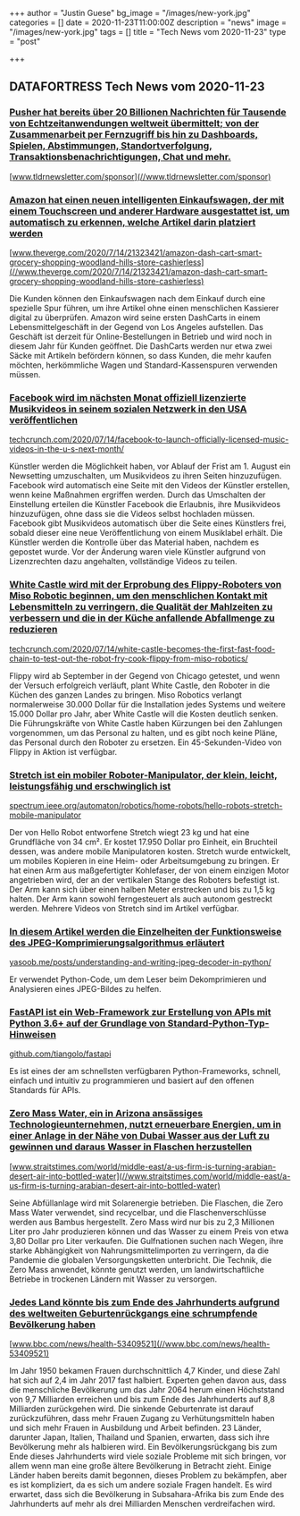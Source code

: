 +++
author = "Justin Guese"
bg_image = "/images/new-york.jpg"
categories = []
date = 2020-11-23T11:00:00Z
description = "news"
image = "/images/new-york.jpg"
tags = []
title = "Tech News vom 2020-11-23"
type = "post"

+++

        
## DATAFORTRESS Tech News vom 2020-11-23



### [Pusher hat bereits über 20 Billionen Nachrichten für Tausende von Echtzeitanwendungen weltweit übermittelt; von der Zusammenarbeit per Fernzugriff bis hin zu Dashboards, Spielen, Abstimmungen, Standortverfolgung, Transaktionsbenachrichtigungen, Chat und mehr.](//www.tldrnewsletter.com/sponsor)


[www.tldrnewsletter.com/sponsor](//www.tldrnewsletter.com/sponsor)





### [Amazon hat einen neuen intelligenten Einkaufswagen, der mit einem Touchscreen und anderer Hardware ausgestattet ist, um automatisch zu erkennen, welche Artikel darin platziert werden](//www.theverge.com/2020/7/14/21323421/amazon-dash-cart-smart-grocery-shopping-woodland-hills-store-cashierless)


[www.theverge.com/2020/7/14/21323421/amazon-dash-cart-smart-grocery-shopping-woodland-hills-store-cashierless](//www.theverge.com/2020/7/14/21323421/amazon-dash-cart-smart-grocery-shopping-woodland-hills-store-cashierless)


Die Kunden können den Einkaufswagen nach dem Einkauf durch eine spezielle Spur führen, um ihre Artikel ohne einen menschlichen Kassierer digital zu überprüfen. Amazon wird seine ersten DashCarts in einem Lebensmittelgeschäft in der Gegend von Los Angeles aufstellen. Das Geschäft ist derzeit für Online-Bestellungen in Betrieb und wird noch in diesem Jahr für Kunden geöffnet. Die DashCarts werden nur etwa zwei Säcke mit Artikeln befördern können, so dass Kunden, die mehr kaufen möchten, herkömmliche Wagen und Standard-Kassenspuren verwenden müssen.


### [Facebook wird im nächsten Monat offiziell lizenzierte Musikvideos in seinem sozialen Netzwerk in den USA veröffentlichen](//techcrunch.com/2020/07/14/facebook-to-launch-officially-licensed-music-videos-in-the-u-s-next-month/)


[techcrunch.com/2020/07/14/facebook-to-launch-officially-licensed-music-videos-in-the-u-s-next-month/](//techcrunch.com/2020/07/14/facebook-to-launch-officially-licensed-music-videos-in-the-u-s-next-month/)


Künstler werden die Möglichkeit haben, vor Ablauf der Frist am 1. August ein Newsetting umzuschalten, um Musikvideos zu ihren Seiten hinzuzufügen. Facebook wird automatisch eine Seite mit den Videos der Künstler erstellen, wenn keine Maßnahmen ergriffen werden. Durch das Umschalten der Einstellung erteilen die Künstler Facebook die Erlaubnis, ihre Musikvideos hinzuzufügen, ohne dass sie die Videos selbst hochladen müssen. Facebook gibt Musikvideos automatisch über die Seite eines Künstlers frei, sobald dieser eine neue Veröffentlichung von einem Musiklabel erhält. Die Künstler werden die Kontrolle über das Material haben, nachdem es gepostet wurde. Vor der Änderung waren viele Künstler aufgrund von Lizenzrechten dazu angehalten, vollständige Videos zu teilen.


### [White Castle wird mit der Erprobung des Flippy-Roboters von Miso Robotic beginnen, um den menschlichen Kontakt mit Lebensmitteln zu verringern, die Qualität der Mahlzeiten zu verbessern und die in der Küche anfallende Abfallmenge zu reduzieren](//techcrunch.com/2020/07/14/white-castle-becomes-the-first-fast-food-chain-to-test-out-the-robot-fry-cook-flippy-from-miso-robotics/)


[techcrunch.com/2020/07/14/white-castle-becomes-the-first-fast-food-chain-to-test-out-the-robot-fry-cook-flippy-from-miso-robotics/](//techcrunch.com/2020/07/14/white-castle-becomes-the-first-fast-food-chain-to-test-out-the-robot-fry-cook-flippy-from-miso-robotics/)


Flippy wird ab September in der Gegend von Chicago getestet, und wenn der Versuch erfolgreich verläuft, plant White Castle, den Roboter in die Küchen des ganzen Landes zu bringen. Miso Robotics verlangt normalerweise 30.000 Dollar für die Installation jedes Systems und weitere 15.000 Dollar pro Jahr, aber White Castle will die Kosten deutlich senken. Die Führungskräfte von White Castle haben Kürzungen bei den Zahlungen vorgenommen, um das Personal zu halten, und es gibt noch keine Pläne, das Personal durch den Roboter zu ersetzen. Ein 45-Sekunden-Video von Flippy in Aktion ist verfügbar.


### [Stretch ist ein mobiler Roboter-Manipulator, der klein, leicht, leistungsfähig und erschwinglich ist](//spectrum.ieee.org/automaton/robotics/home-robots/hello-robots-stretch-mobile-manipulator)


[spectrum.ieee.org/automaton/robotics/home-robots/hello-robots-stretch-mobile-manipulator](//spectrum.ieee.org/automaton/robotics/home-robots/hello-robots-stretch-mobile-manipulator)


Der von Hello Robot entworfene Stretch wiegt 23 kg und hat eine Grundfläche von 34 cm². Er kostet 17.950 Dollar pro Einheit, ein Bruchteil dessen, was andere mobile Manipulatoren kosten. Stretch wurde entwickelt, um mobiles Kopieren in eine Heim- oder Arbeitsumgebung zu bringen. Er hat einen Arm aus maßgefertigter Kohlefaser, der von einem einzigen Motor angetrieben wird, der an der vertikalen Stange des Roboters befestigt ist. Der Arm kann sich über einen halben Meter erstrecken und bis zu 1,5 kg halten. Der Arm kann sowohl ferngesteuert als auch autonom gestreckt werden. Mehrere Videos von Stretch sind im Artikel verfügbar.


### [In diesem Artikel werden die Einzelheiten der Funktionsweise des JPEG-Komprimierungsalgorithmus erläutert](//yasoob.me/posts/understanding-and-writing-jpeg-decoder-in-python/)


[yasoob.me/posts/understanding-and-writing-jpeg-decoder-in-python/](//yasoob.me/posts/understanding-and-writing-jpeg-decoder-in-python/)


Er verwendet Python-Code, um dem Leser beim Dekomprimieren und Analysieren eines JPEG-Bildes zu helfen.


### [FastAPI ist ein Web-Framework zur Erstellung von APIs mit Python 3.6+ auf der Grundlage von Standard-Python-Typ-Hinweisen](//github.com/tiangolo/fastapi)


[github.com/tiangolo/fastapi](//github.com/tiangolo/fastapi)


Es ist eines der am schnellsten verfügbaren Python-Frameworks, schnell, einfach und intuitiv zu programmieren und basiert auf den offenen Standards für APIs.


### [Zero Mass Water, ein in Arizona ansässiges Technologieunternehmen, nutzt erneuerbare Energien, um in einer Anlage in der Nähe von Dubai Wasser aus der Luft zu gewinnen und daraus Wasser in Flaschen herzustellen](//www.straitstimes.com/world/middle-east/a-us-firm-is-turning-arabian-desert-air-into-bottled-water)


[www.straitstimes.com/world/middle-east/a-us-firm-is-turning-arabian-desert-air-into-bottled-water](//www.straitstimes.com/world/middle-east/a-us-firm-is-turning-arabian-desert-air-into-bottled-water)


Seine Abfüllanlage wird mit Solarenergie betrieben. Die Flaschen, die Zero Mass Water verwendet, sind recycelbar, und die Flaschenverschlüsse werden aus Bambus hergestellt. Zero Mass wird nur bis zu 2,3 Millionen Liter pro Jahr produzieren können und das Wasser zu einem Preis von etwa 3,80 Dollar pro Liter verkaufen. Die Gulfnationen suchen nach Wegen, ihre starke Abhängigkeit von Nahrungsmittelimporten zu verringern, da die Pandemie die globalen Versorgungsketten unterbricht. Die Technik, die Zero Mass anwendet, könnte genutzt werden, um landwirtschaftliche Betriebe in trockenen Ländern mit Wasser zu versorgen.


### [Jedes Land könnte bis zum Ende des Jahrhunderts aufgrund des weltweiten Geburtenrückgangs eine schrumpfende Bevölkerung haben](//www.bbc.com/news/health-53409521)


[www.bbc.com/news/health-53409521](//www.bbc.com/news/health-53409521)


Im Jahr 1950 bekamen Frauen durchschnittlich 4,7 Kinder, und diese Zahl hat sich auf 2,4 im Jahr 2017 fast halbiert. Experten gehen davon aus, dass die menschliche Bevölkerung um das Jahr 2064 herum einen Höchststand von 9,7 Milliarden erreichen und bis zum Ende des Jahrhunderts auf 8,8 Milliarden zurückgehen wird. Die sinkende Geburtenrate ist darauf zurückzuführen, dass mehr Frauen Zugang zu Verhütungsmitteln haben und sich mehr Frauen in Ausbildung und Arbeit befinden. 23 Länder, darunter Japan, Italien, Thailand und Spanien, erwarten, dass sich ihre Bevölkerung mehr als halbieren wird. Ein Bevölkerungsrückgang bis zum Ende dieses Jahrhunderts wird viele soziale Probleme mit sich bringen, vor allem wenn man eine große ältere Bevölkerung in Betracht zieht. Einige Länder haben bereits damit begonnen, dieses Problem zu bekämpfen, aber es ist kompliziert, da es sich um andere soziale Fragen handelt. Es wird erwartet, dass sich die Bevölkerung in Subsahara-Afrika bis zum Ende des Jahrhunderts auf mehr als drei Milliarden Menschen verdreifachen wird.